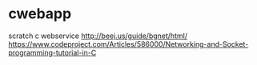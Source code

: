 # cwebapp
scratch c webservice
http://beej.us/guide/bgnet/html/
https://www.codeproject.com/Articles/586000/Networking-and-Socket-programming-tutorial-in-C
